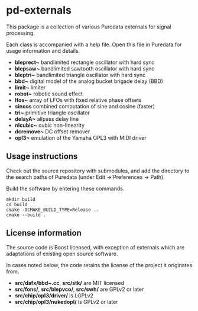 # pd-externals
This package is a collection of various Puredata externals for signal processing.

Each class is accompanied with a help file. Open this file in Puredata for usage information and details.

- **bleprect~** bandlimited rectangle oscillator with hard sync
- **blepsaw~** bandlimited sawtooth oscillator with hard sync
- **bleptri~** bandlimited triangle oscillator with hard sync
- **bbd~** digital model of the analog bucket brigade delay (BBD)
- **limit~** limiter
- **robot~** robotic sound effect
- **lfos~** array of LFOs with fixed relative phase offsets
- **sincos** combined computation of sine and cosine (faster)
- **tri~** primitive triangle oscillator
- **delayA~** allpass delay line
- **nlcubic~** cubic non-linearity
- **dcremove~** DC offset remover
- **opl3~** emulation of the Yamaha OPL3 with MIDI driver

## Usage instructions

Check out the source repository with submodules, and add the directory to the search paths of Puredata (under Edit → Preferences → Path).

Build the software by entering these commands.
```
mkdir build
cd build
cmake -DCMAKE_BUILD_TYPE=Release ..
cmake --build .
```

## License information

The source code is Boost licensed, with exception of externals which are adaptations of existing open source software.

In cases noted below, the code retains the license of the project it originates from.

- **src/dafx/bbd~.cc**, **src/stk/** are MIT licensed
- **src/fons/**, **src/blepvco/**, **src/swh/** are GPLv2 or later
- **src/chip/opl3/driver/** is LGPLv2
- **src/chip/opl3/nukedopl/** is GPLv2 or later
